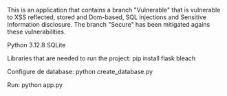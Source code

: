 This is an application that contains a branch "Vulnerable" that is vulnerable to XSS reflected, stored and Dom-based, SQL injections and Sensitive Information disclosure.
The branch "Secure" has been mitigated agains these vulnerabilities.

Python 3.12.8
SQLite

Libraries that are needed to run the project:
pip install flask bleach

Configure de database:
python create_database.py

Run:
python app.py
